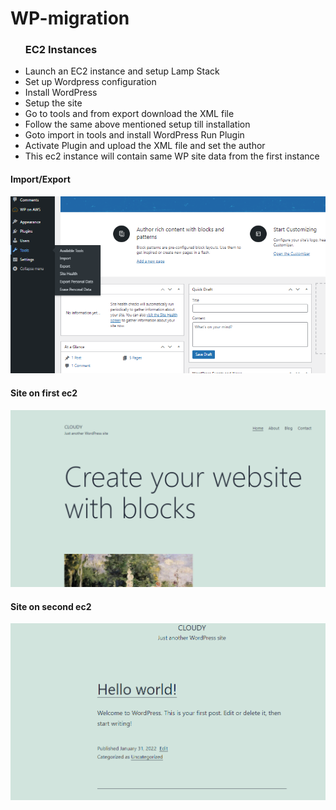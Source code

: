 # WP-migration
<ul>
  <h3>EC2 Instances</h3>
  <li>Launch an EC2 instance and setup Lamp Stack</li>
  <li>Set up Wordpress configuration</li>
  <li>Install WordPress</li>
  <li>Setup the site</li>
  <li>Go to tools and from export download the XML file</li>
  <li>Follow the same above mentioned setup till installation</li>
  <li>Goto import in tools and install WordPress Run Plugin</li>
  <li>Activate Plugin and upload the XML file and set the author</li>
  <li>This ec2 instance will contain same WP site data from the first instance</li></ul>
  <h4>Import/Export</h4><img src="I.PNG"/>
  <h4>Site on first ec2</h4>
  <img src="1.PNG"/>
  
   <h4>Site on second ec2</h4>
   <img src="2.PNG"/>
